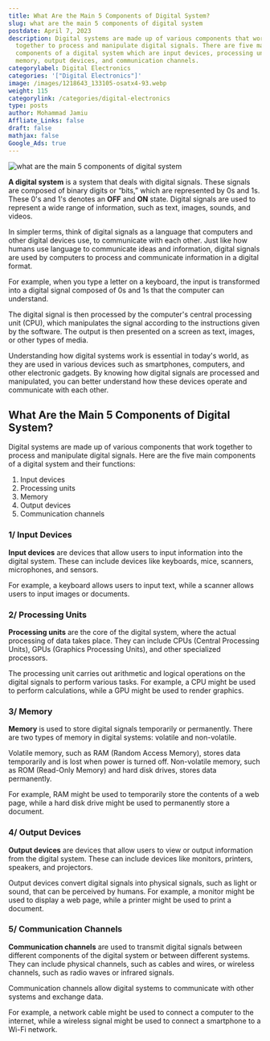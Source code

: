 ```yaml
---
title: What Are the Main 5 Components of Digital System?
slug: what are the main 5 components of digital system
postdate: April 7, 2023
description: Digital systems are made up of various components that work
  together to process and manipulate digital signals. There are five main
  components of a digital system which are input devices, processing units,
  memory, output devices, and communication channels.
categorylabel: Digital Electronics
categories: '["Digital Electronics"]'
image: /images/1218643_133105-osatx4-93.webp
weight: 115
categorylink: /categories/digital-electronics
type: posts
author: Mohammad Jamiu
Affliate_Links: false
draft: false
mathjax: false
Google_Ads: true
---
```

![what are the main 5 components of digital system](/images/1218643_133105-osatx4-93.webp "what are the main 5 components of digital system")

**A digital system** is a system that deals with digital signals. These signals are composed of binary digits or “bits,” which are represented by 0s and 1s. These 0's and 1's denotes an **OFF** and **ON** state. Digital signals are used to represent a wide range of information, such as text, images, sounds, and videos.

In simpler terms, think of digital signals as a language that computers and other digital devices use, to communicate with each other. Just like how humans use language to communicate ideas and information, digital signals are used by computers to process and communicate information in a digital format.

For example, when you type a letter on a keyboard, the input is transformed into a digital signal composed of 0s and 1s that the computer can understand. 

The digital signal is then processed by the computer's central processing unit (CPU), which manipulates the signal according to the instructions given by the software. The output is then presented on a screen as text, images, or other types of media.

Understanding how digital systems work is essential in today's world, as they are used in various devices such as smartphones, computers, and other electronic gadgets. By knowing how digital signals are processed and manipulated, you can better understand how these devices operate and communicate with each other.

## What Are the Main 5 Components of Digital System?

Digital systems are made up of various components that work together to process and manipulate digital signals. Here are the five main components of a digital system and their functions:

1. Input devices
2. Processing units
3. Memory
4. Output devices
5. Communication channels



### **1/ Input Devices**

**Input devices** are devices that allow users to input information into the digital system. These can include devices like keyboards, mice, scanners, microphones, and sensors. 

For example, a keyboard allows users to input text, while a scanner allows users to input images or documents.

### **2/ Processing Units**

**Processing units** are the core of the digital system, where the actual processing of data takes place. They can include CPUs (Central Processing Units), GPUs (Graphics Processing Units), and other specialized processors. 

The processing unit carries out arithmetic and logical operations on the digital signals to perform various tasks. For example, a CPU might be used to perform calculations, while a GPU might be used to render graphics.

### **3/ Memory**

**Memory** is used to store digital signals temporarily or permanently. There are two types of memory in digital systems: volatile and non-volatile. 

Volatile memory, such as RAM (Random Access Memory), stores data temporarily and is lost when power is turned off. Non-volatile memory, such as ROM (Read-Only Memory) and hard disk drives, stores data permanently. 

For example, RAM might be used to temporarily store the contents of a web page, while a hard disk drive might be used to permanently store a document.

### **4/ Output Devices** 

**Output devices** are devices that allow users to view or output information from the digital system. These can include devices like monitors, printers, speakers, and projectors. 

Output devices convert digital signals into physical signals, such as light or sound, that can be perceived by humans. For example, a monitor might be used to display a web page, while a printer might be used to print a document.

### **5/ Communication Channels**

**Communication channels** are used to transmit digital signals between different components of the digital system or between different systems. They can include physical channels, such as cables and wires, or wireless channels, such as radio waves or infrared signals. 

Communication channels allow digital systems to communicate with other systems and exchange data. 

For example, a network cable might be used to connect a computer to the internet, while a wireless signal might be used to connect a smartphone to a Wi-Fi network.